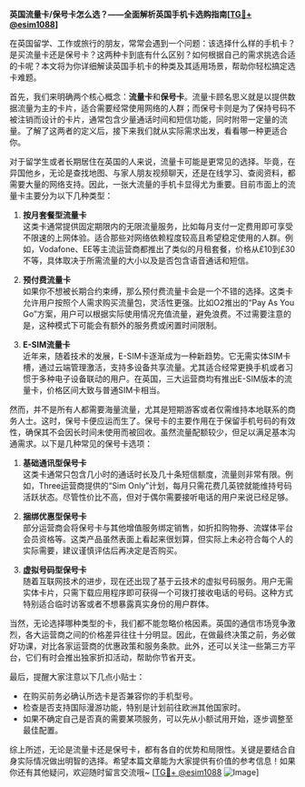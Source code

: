 **英国流量卡/保号卡怎么选？——全面解析英国手机卡选购指南[[TG💪+ @esim1088](https://t.me/s/esim1088)]**

在英国留学、工作或旅行的朋友，常常会遇到一个问题：该选择什么样的手机卡？是买流量卡还是保号卡？这两种卡到底有什么区别？如何根据自己的需求挑选合适的卡呢？本文将为你详细解读英国手机卡的种类及其适用场景，帮助你轻松搞定选卡难题。

首先，我们来明确两个核心概念：**流量卡**和**保号卡**。流量卡顾名思义就是以提供数据流量为主的卡片，适合需要经常使用网络的人群；而保号卡则是为了保持号码不被注销而设计的卡片，通常包含少量通话时间和短信功能，同时附带一定量的流量。了解了这两者的定义后，接下来我们就从实际需求出发，看看哪一种更适合你。

对于留学生或者长期居住在英国的人来说，流量卡可能是更常见的选择。毕竟，在异国他乡，无论是查找地图、与家人朋友视频聊天，还是在线学习、查阅资料，都需要大量的网络支持。因此，一张大流量的手机卡显得尤为重要。目前市面上的流量卡主要分为以下几种类型：

1. **按月套餐型流量卡**  
这类卡通常提供固定期限内的无限流量服务，比如每月支付一定费用即可享受不限速的上网体验。适合那些对网络依赖程度较高且希望稳定使用的人群。例如，Vodafone、EE等主流运营商都推出了类似的月租套餐，价格从£10到£30不等，具体取决于所需流量的大小以及是否包含语音通话和短信。

2. **预付费流量卡**  
如果你不想被长期合约束缚，那么预付费流量卡会是一个不错的选择。这类卡允许用户按照个人需求购买流量包，灵活性更强。比如O2推出的“Pay As You Go”方案，用户可以根据实际使用情况充值流量，避免浪费。不过需要注意的是，这种模式下可能会有额外的服务费或闲置时间限制。

3. **E-SIM流量卡**  
近年来，随着技术的发展，E-SIM卡逐渐成为一种新趋势。它无需实体SIM卡槽，通过云端管理激活，支持多设备共享流量。尤其适合经常更换手机或者习惯于多种电子设备联动的用户。在英国，三大运营商均有推出E-SIM版本的流量卡，价格区间大致与普通SIM卡相当。

然而，并不是所有人都需要海量流量，尤其是短期游客或者仅需维持本地联系的商务人士。这时，保号卡便应运而生了。保号卡的主要作用在于保留手机号码的有效性，确保其不会因长时间未使用而被回收。虽然流量配额较少，但足以满足基本沟通需求。以下是几种常见的保号卡选项：

1. **基础通讯型保号卡**  
这类卡通常只包含几小时的通话时长及几十条短信额度，流量则非常有限。例如，Three运营商提供的“Sim Only”计划，每月只需花费几英镑就能维持号码活跃状态。尽管性价比不高，但对于偶尔需要接听电话的用户来说已经足够。

2. **捆绑优惠型保号卡**  
部分运营商会将保号卡与其他增值服务绑定销售，如折扣购物券、流媒体平台会员资格等。这类产品虽然表面上看起来很划算，但实际上未必符合每个人的实际需要，建议谨慎评估后再决定是否购买。

3. **虚拟号码型保号卡**  
随着互联网技术的进步，现在还出现了基于云技术的虚拟号码服务。用户无需实体卡片，只需下载应用程序即可获得一个可拨打接收电话的号码。这种方式特别适合临时访客或者不想暴露真实身份的用户群体。

当然，无论选择哪种类型的卡，我们都不能忽略价格因素。英国的通信市场竞争激烈，各大运营商之间的价格差异往往十分明显。因此，在做最终决策之前，务必做好功课，对比各家运营商的优惠政策和服务条款。此外，还可以关注一些第三方平台，它们有时会推出独家折扣活动，帮助你节省开支。

最后，提醒大家注意以下几点小贴士：
- 在购买前务必确认所选卡是否兼容你的手机型号。
- 检查是否支持国际漫游功能，特别是计划前往欧洲其他国家时。
- 如果不确定自己是否真的需要某项服务，可以先从小额试用开始，逐步调整至最佳配置。

综上所述，无论是流量卡还是保号卡，都有各自的优势和局限性。关键是要结合自身实际情况做出明智的选择。希望本篇文章能为大家提供有价值的参考信息！如果你还有其他疑问，欢迎随时留言交流哦~ [[TG💪+ @esim1088](https://t.me/s/esim1088) ![Image](https://i.postimg.cc/4NQfJmqS/Snipaste-2025-05-13-00-14-12.png)]